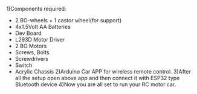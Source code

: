 1)Components required:
 * 2 BO-wheels + 1 castor wheel(for support)
 * 4x1.5Volt AA Batteries
 * Dev Board
 * L293D Motor Driver
 * 2 BO Motors
 * Screws, Bolts
 * Screwdrivers
 * Switch
 * Acrylic Chassis
2)Arduino Car APP for wireless remote control.
3)After all the setup open above app and then connect it with ESP32 type Bluetooth device 
4)Now you are all set to run your RC motor car.
 
